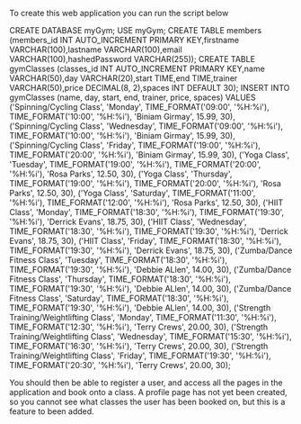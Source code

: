 To create this web application you can run the script below

CREATE DATABASE myGym;
USE myGym;
CREATE TABLE members (members_id INT AUTO_INCREMENT PRIMARY KEY,firstname VARCHAR(100),lastname VARCHAR(100),email VARCHAR(100),hashedPassword VARCHAR(255));
CREATE TABLE gymClasses (classes_id INT AUTO_INCREMENT PRIMARY KEY,name VARCHAR(50),day VARCHAR(20),start TIME,end TIME,trainer VARCHAR(50),price DECIMAL(8, 2),spaces INT DEFAULT 30);
INSERT INTO gymClasses (name, day, start, end, trainer, price, spaces)
VALUES 
    ('Spinning/Cycling Class', 'Monday', TIME_FORMAT('09:00', '%H:%i'), TIME_FORMAT('10:00', '%H:%i'), 'Biniam Girmay', 15.99, 30),
    ('Spinning/Cycling Class', 'Wednesday', TIME_FORMAT('09:00', '%H:%i'), TIME_FORMAT('10:00', '%H:%i'), 'Biniam Girmay', 15.99, 30),
    ('Spinning/Cycling Class', 'Friday', TIME_FORMAT('19:00', '%H:%i'), TIME_FORMAT('20:00', '%H:%i'), 'Biniam Girmay', 15.99, 30),
    ('Yoga Class', 'Tuesday', TIME_FORMAT('19:00', '%H:%i'), TIME_FORMAT('20:00', '%H:%i'), 'Rosa Parks', 12.50, 30),
    ('Yoga Class', 'Thursday', TIME_FORMAT('19:00', '%H:%i'), TIME_FORMAT('20:00', '%H:%i'), 'Rosa Parks', 12.50, 30),
    ('Yoga Class', 'Saturday', TIME_FORMAT('11:00', '%H:%i'), TIME_FORMAT('12:00', '%H:%i'), 'Rosa Parks', 12.50, 30),
    ('HIIT Class', 'Monday', TIME_FORMAT('18:30', '%H:%i'), TIME_FORMAT('19:30', '%H:%i'), 'Derrick Evans', 18.75, 30),
    ('HIIT Class', 'Wednesday', TIME_FORMAT('18:30', '%H:%i'), TIME_FORMAT('19:30', '%H:%i'), 'Derrick Evans', 18.75, 30),
    ('HIIT Class', 'Friday', TIME_FORMAT('18:30', '%H:%i'), TIME_FORMAT('19:30', '%H:%i'), 'Derrick Evans', 18.75, 30),
    ('Zumba/Dance Fitness Class', 'Tuesday', TIME_FORMAT('18:30', '%H:%i'), TIME_FORMAT('19:30', '%H:%i'), 'Debbie ALlen', 14.00, 30),
    ('Zumba/Dance Fitness Class', 'Thursday', TIME_FORMAT('18:30', '%H:%i'), TIME_FORMAT('19:30', '%H:%i'), 'Debbie ALlen', 14.00, 30),
    ('Zumba/Dance Fitness Class', 'Saturday', TIME_FORMAT('18:30', '%H:%i'), TIME_FORMAT('19:30', '%H:%i'), 'Debbie ALlen', 14.00, 30),
    ('Strength Training/Weightlifting Class', 'Monday', TIME_FORMAT('11:30', '%H:%i'), TIME_FORMAT('12:30', '%H:%i'), 'Terry Crews', 20.00, 30),
    ('Strength Training/Weightlifting Class', 'Wednesday', TIME_FORMAT('15:30', '%H:%i'), TIME_FORMAT('16:30', '%H:%i'), 'Terry Crews', 20.00, 30),
    ('Strength Training/Weightlifting Class', 'Friday', TIME_FORMAT('19:30', '%H:%i'), TIME_FORMAT('20:30', '%H:%i'), 'Terry Crews', 20.00, 30);

You should then be able to register a user, and access all the pages in the application and book onto a class.
A profile page has not yet been created, so you cannot see what classes the user has been booked on, but this is a feature to been added.
